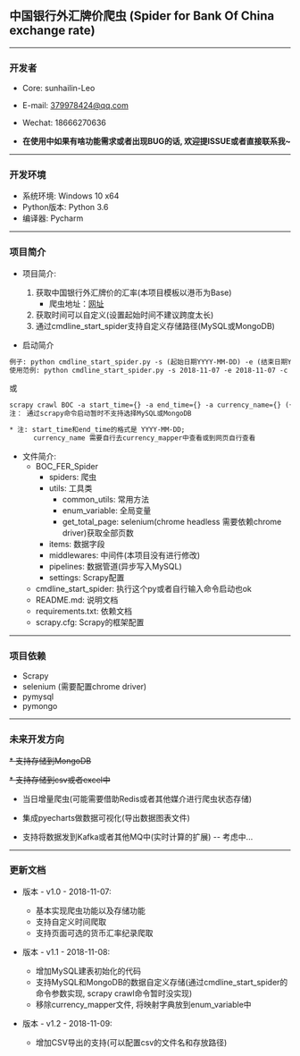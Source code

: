 ## 中国银行外汇牌价爬虫 (Spider for Bank Of China exchange rate)

---

<h3 id="Developer">开发者</h3>

* Core: sunhailin-Leo
* E-mail: 379978424@qq.com
* Wechat: 18666270636

* **在使用中如果有啥功能需求或者出现BUG的话, 欢迎提ISSUE或者直接联系我~**

---

<h3 id="DevEnv">开发环境</h3>

* 系统环境: Windows 10 x64
* Python版本: Python 3.6
* 编译器: Pycharm

---

<h3 id="ProjectInfo">项目简介</h3>

* 项目简介:
    1. 获取中国银行外汇牌价的汇率(本项目模板以港币为Base)
        * 爬虫地址：[网址](http://srh.bankofchina.com/search/whpj/search.jsp)
    2. 获取时间可以自定义(设置起始时间不建议跨度太长)
    3. 通过cmdline_start_spider支持自定义存储路径(MySQL或MongoDB)

* 启动简介

```html
例子: python cmdline_start_spider.py -s (起始日期YYYY-MM-DD) -e (结束日期YYYY-MM-DD) -c (货币名称) -o (可选参数:MySQL | MongoDB)
使用范例: python cmdline_start_spider.py -s 2018-11-07 -e 2018-11-07 -c 港币 -o MySQL | MongoDB | CSV
```
或
```html
scrapy crawl BOC -a start_time={} -a end_time={} -a currency_name={} ({}需要自己填写)
注： 通过scrapy命令启动暂时不支持选择MySQL或MongoDB

* 注: start_time和end_time的格式是 YYYY-MM-DD; 
      currency_name 需要自行去currency_mapper中查看或到网页自行查看
```

* 文件简介:
    * BOC_FER_Spider
        * spiders: 爬虫
        * utils: 工具类
            * common_utils: 常用方法
            * enum_variable: 全局变量
            * get_total_page: selenium(chrome headless 需要依赖chrome driver)获取全部页数
        * items: 数据字段
        * middlewares: 中间件(本项目没有进行修改)
        * pipelines: 数据管道(异步写入MySQL)
        * settings: Scrapy配置
    * cmdline_start_spider: 执行这个py或者自行输入命令启动也ok
    * README.md: 说明文档
    * requirements.txt: 依赖文档
    * scrapy.cfg: Scrapy的框架配置
---

<h3 id="Dependency">项目依赖</h3>

* Scrapy
* selenium (需要配置chrome driver)
* pymysql
* pymongo

--- 

<h3 id="Future">未来开发方向</h3>

~~* 支持存储到MongoDB~~

~~* 支持存储到csv或者excel中~~

* 当日增量爬虫(可能需要借助Redis或者其他媒介进行爬虫状态存储)

* 集成pyecharts做数据可视化(导出数据图表文件)

* 支持将数据发到Kafka或者其他MQ中(实时计算的扩展) -- 考虑中...

---

<h3 id="ChangeLog">更新文档</h3>

* 版本 - v1.0 - 2018-11-07:
    * 基本实现爬虫功能以及存储功能
    * 支持自定义时间爬取
    * 支持页面可选的货币汇率纪录爬取

* 版本 - v1.1 - 2018-11-08:
    * 增加MySQL建表初始化的代码
    * 支持MySQL和MongoDB的数据自定义存储(通过cmdline_start_spider的命令参数实现, scrapy crawl命令暂时没实现)
    * 移除currency_mapper文件, 将映射字典放到enum_variable中

* 版本 - v1.2 - 2018-11-09:
    * 增加CSV导出的支持(可以配置csv的文件名和存放路径)
    